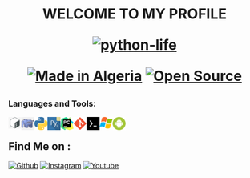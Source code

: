   
<h1 align="center">WELCOME TO MY PROFILE
<p align="center">
<a href="https://github.com/python-life"><img title="python-life" src="https://github-readme-stats.vercel.app/api?username=python-life&show_icons=true&include_all_commits=true&theme=radical&cache_seconds=3200"></a>
</p>
<p align="center">
<a href="#"><img title="Made in Algeria" src="https://img.shields.io/badge/MADE%20IN-Algérie-green?colorA=%23ff0000&colorB=%23017e40&style=for-the-badge"></a>
<a href ="#"><src="https://img.shields.io/amo/stars/:addonId"></a>
  <a href="#"><img title="Open Source" src="https://img.shields.io/badge/Open%20Source-%E2%9D%A4-green?style=for-the-badge"></a>
 
 

### Languages and Tools:
<img align="left" alt="Terminal" width="26px" src="icon/bash.jpg" >
<img align="left" alt="Terminal" width="26px" src="icon/php.png" >
<img align="left" alt="Terminal" width="26px" src="icon/python.png" >
<img align="left" alt="Terminal" width="26px" src="icon/pydroid.png" >
<img align="left" alt="Terminal" width="26px" src="icon/pycharm.png" >
<img align="left" alt="Terminal" width="26px" src="icon/git.png" >
<img align="left" alt="Terminal" width="26px" src="icon/termux.jpg" >
<img align="left" alt="Terminal" width="26px" src="icon/windows.png" >
<img align="left" alt="Terminal" width="26px" src="icon/android.png" >

<br />

## Find Me on :


[![Github](https://img.shields.io/badge/github-python--life-green?style=for-the-badge&logo=github)](https://github.com/python-life)
[![Instagram](https://img.shields.io/badge/instagram-python.life-orange?style=for-the-badge&logo=instagram)](https://www.instagram.com/python.life)
[![Youtube](https://img.shields.io/badge/YouTube-python%20life-red?style=for-the-badge&logo=youtube)](https://www.youtube.com/c/pythonlife)
